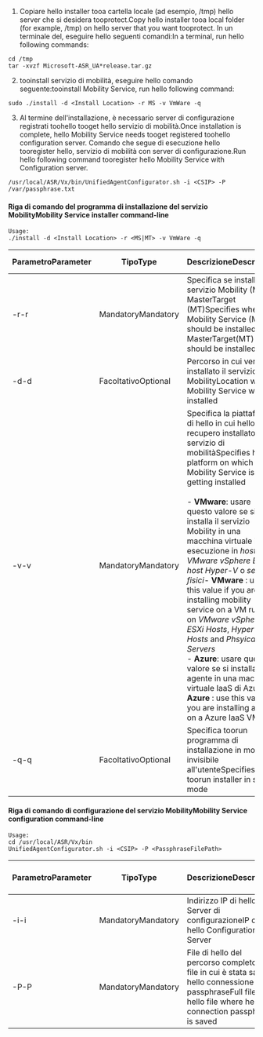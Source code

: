 1. <span data-ttu-id="74853-101">Copiare hello installer tooa cartella locale (ad esempio, /tmp) hello server che si desidera tooprotect.</span><span class="sxs-lookup"><span data-stu-id="74853-101">Copy hello installer tooa local folder (for example, /tmp) on hello server that you want tooprotect.</span></span> <span data-ttu-id="74853-102">In un terminale del, eseguire hello seguenti comandi:</span><span class="sxs-lookup"><span data-stu-id="74853-102">In a terminal, run hello following commands:</span></span>
  ```
  cd /tmp
  tar -xvzf Microsoft-ASR_UA*release.tar.gz
  ```
2. <span data-ttu-id="74853-103">tooinstall servizio di mobilità, eseguire hello comando seguente:</span><span class="sxs-lookup"><span data-stu-id="74853-103">tooinstall Mobility Service, run hello following command:</span></span>

  ```
  sudo ./install -d <Install Location> -r MS -v VmWare -q
  ```
3. <span data-ttu-id="74853-104">Al termine dell'installazione, è necessario server di configurazione registrati toohello tooget hello servizio di mobilità.</span><span class="sxs-lookup"><span data-stu-id="74853-104">Once installation is complete, hello Mobility Service needs tooget registered toohello configuration server.</span></span> <span data-ttu-id="74853-105">Comando che segue di esecuzione hello tooregister hello, servizio di mobilità con server di configurazione.</span><span class="sxs-lookup"><span data-stu-id="74853-105">Run hello following command tooregister hello Mobility Service with Configuration server.</span></span>

  ```
  /usr/local/ASR/Vx/bin/UnifiedAgentConfigurator.sh -i <CSIP> -P /var/passphrase.txt
  ```

#### <a name="mobility-service-installer-command-line"></a><span data-ttu-id="74853-106">Riga di comando del programma di installazione del servizio Mobility</span><span class="sxs-lookup"><span data-stu-id="74853-106">Mobility Service installer command-line</span></span>

```
Usage:
./install -d <Install Location> -r <MS|MT> -v VmWare -q
```

|<span data-ttu-id="74853-107">Parametro</span><span class="sxs-lookup"><span data-stu-id="74853-107">Parameter</span></span>|<span data-ttu-id="74853-108">Tipo</span><span class="sxs-lookup"><span data-stu-id="74853-108">Type</span></span>|<span data-ttu-id="74853-109">Descrizione</span><span class="sxs-lookup"><span data-stu-id="74853-109">Description</span></span>|<span data-ttu-id="74853-110">Valori possibili</span><span class="sxs-lookup"><span data-stu-id="74853-110">Possible values</span></span>|
|-|-|-|-|
|<span data-ttu-id="74853-111">-r</span><span class="sxs-lookup"><span data-stu-id="74853-111">-r</span></span> |<span data-ttu-id="74853-112">Mandatory</span><span class="sxs-lookup"><span data-stu-id="74853-112">Mandatory</span></span>|<span data-ttu-id="74853-113">Specifica se installare il servizio Mobility (MS) o MasterTarget (MT)</span><span class="sxs-lookup"><span data-stu-id="74853-113">Specifies whether Mobility Service (MS) should be installed or MasterTarget(MT) should be installed</span></span>|<span data-ttu-id="74853-114">MS</span><span class="sxs-lookup"><span data-stu-id="74853-114">MS</span></span> </br> <span data-ttu-id="74853-115">MT</span><span class="sxs-lookup"><span data-stu-id="74853-115">MT</span></span>|
|<span data-ttu-id="74853-116">-d</span><span class="sxs-lookup"><span data-stu-id="74853-116">-d</span></span> |<span data-ttu-id="74853-117">Facoltativo</span><span class="sxs-lookup"><span data-stu-id="74853-117">Optional</span></span>|<span data-ttu-id="74853-118">Percorso in cui verrà installato il servizio Mobility</span><span class="sxs-lookup"><span data-stu-id="74853-118">Location where Mobility Service will be installed</span></span>|<span data-ttu-id="74853-119">/usr/local/ASR</span><span class="sxs-lookup"><span data-stu-id="74853-119">/usr/local/ASR</span></span>|
|<span data-ttu-id="74853-120">-v</span><span class="sxs-lookup"><span data-stu-id="74853-120">-v</span></span>|<span data-ttu-id="74853-121">Mandatory</span><span class="sxs-lookup"><span data-stu-id="74853-121">Mandatory</span></span>|<span data-ttu-id="74853-122">Specifica la piattaforma di hello in cui hello è recupero installato servizio di mobilità</span><span class="sxs-lookup"><span data-stu-id="74853-122">Specifies hello platform on which hello Mobility Service is getting installed</span></span> </br> </br><span data-ttu-id="74853-123">- **VMware**: usare questo valore se si installa il servizio Mobility in una macchina virtuale in esecuzione in *host VMware vSphere ESXi*, *host Hyper-V* o *server fisici*</span><span class="sxs-lookup"><span data-stu-id="74853-123">- **VMware** : use this value if you are installing mobility service on a VM running on *VMware vSphere ESXi Hosts*, *Hyper-V Hosts* and *Phsyical Servers*</span></span> </br> <span data-ttu-id="74853-124">- **Azure**: usare questo valore se si installa un agente in una macchina virtuale IaaS di Azure</span><span class="sxs-lookup"><span data-stu-id="74853-124">- **Azure** : use this value if you are installing agent on a Azure IaaS VM</span></span>| <span data-ttu-id="74853-125">VMware</span><span class="sxs-lookup"><span data-stu-id="74853-125">VMware</span></span> </br> <span data-ttu-id="74853-126">Azure</span><span class="sxs-lookup"><span data-stu-id="74853-126">Azure</span></span>|
|<span data-ttu-id="74853-127">-q</span><span class="sxs-lookup"><span data-stu-id="74853-127">-q</span></span>|<span data-ttu-id="74853-128">Facoltativo</span><span class="sxs-lookup"><span data-stu-id="74853-128">Optional</span></span>|<span data-ttu-id="74853-129">Specifica toorun programma di installazione in modalità invisibile all'utente</span><span class="sxs-lookup"><span data-stu-id="74853-129">Specifies toorun installer in silent mode</span></span>| <span data-ttu-id="74853-130">N/D</span><span class="sxs-lookup"><span data-stu-id="74853-130">N/A</span></span>|


#### <a name="mobility-service-configuration-command-line"></a><span data-ttu-id="74853-131">Riga di comando di configurazione del servizio Mobility</span><span class="sxs-lookup"><span data-stu-id="74853-131">Mobility Service configuration command-line</span></span>

```
Usage:
cd /usr/local/ASR/Vx/bin
UnifiedAgentConfigurator.sh -i <CSIP> -P <PassphraseFilePath>
```

|<span data-ttu-id="74853-132">Parametro</span><span class="sxs-lookup"><span data-stu-id="74853-132">Parameter</span></span>|<span data-ttu-id="74853-133">Tipo</span><span class="sxs-lookup"><span data-stu-id="74853-133">Type</span></span>|<span data-ttu-id="74853-134">Descrizione</span><span class="sxs-lookup"><span data-stu-id="74853-134">Description</span></span>|<span data-ttu-id="74853-135">Valori possibili</span><span class="sxs-lookup"><span data-stu-id="74853-135">Possible values</span></span>|
|-|-|-|-|
|<span data-ttu-id="74853-136">-i</span><span class="sxs-lookup"><span data-stu-id="74853-136">-i</span></span> |<span data-ttu-id="74853-137">Mandatory</span><span class="sxs-lookup"><span data-stu-id="74853-137">Mandatory</span></span>|<span data-ttu-id="74853-138">Indirizzo IP di hello del Server di configurazione</span><span class="sxs-lookup"><span data-stu-id="74853-138">IP of hello Configuration Server</span></span>|<span data-ttu-id="74853-139">Qualsiasi indirizzo IP valido</span><span class="sxs-lookup"><span data-stu-id="74853-139">Any valid IP Address</span></span>|
|<span data-ttu-id="74853-140">-P</span><span class="sxs-lookup"><span data-stu-id="74853-140">-P</span></span> |<span data-ttu-id="74853-141">Mandatory</span><span class="sxs-lookup"><span data-stu-id="74853-141">Mandatory</span></span>|<span data-ttu-id="74853-142">File di hello del percorso completo del file in cui è stata salvata hello connessione passphrase</span><span class="sxs-lookup"><span data-stu-id="74853-142">Full file path hello file where hello connection passphrase is saved</span></span>|<span data-ttu-id="74853-143">Qualsiasi cartella valida</span><span class="sxs-lookup"><span data-stu-id="74853-143">Any valid folder</span></span>|
